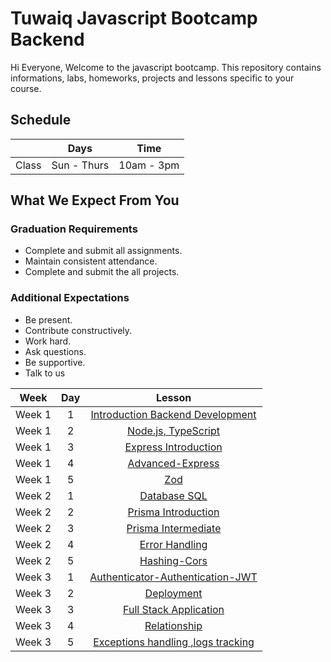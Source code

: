 
# Tuwaiq Javascript Bootcamp Backend
Hi Everyone, Welcome to the javascript bootcamp. This repository contains informations, labs, homeworks, projects and lessons specific to your course.

## Schedule
|  | Days | Time |
| --- | ------------- | ------------- |
| Class | Sun - Thurs  | 10am - 3pm  |


## What We Expect From You
### Graduation Requirements
* Complete and submit all assignments.
* Maintain consistent attendance.
* Complete and submit the all projects.
### Additional Expectations
* Be present.
* Contribute constructively.
* Work hard.
* Ask questions.
* Be supportive.
* Talk to us

| Week   | Day | Lesson |
|:-----:|:---:|:------:|
| Week 1| 1   |[Introduction Backend Development](https://github.com/Tuwaiq-Academy-Training/Js-Introduction-Backend-Development)|--- |
| Week 1| 2   |[Node.js, TypeScript](https://github.com/Tuwaiq-Academy-Training/Js-Node.js-NPM-Introduction-to-Express)|
| Week 1| 3   |[Express Introduction](https://github.com/Tuwaiq-Academy-Training/js-express-introduction)|
| Week 1| 4   |[Advanced-Express](https://github.com/Tuwaiq-Academy-Training/advanced-express.js)|
| Week 1| 5   |[Zod](https://github.com/Tuwaiq-Academy-Training/Zod)|
| Week 2| 1   |[Database SQL](https://github.com/Tuwaiq-Academy-Training/Database-SQL.js) | 
| Week 2| 2   |[Prisma Introduction](https://github.com/Tuwaiq-Academy-Training/Prisma-Introduction.js)| 
| Week 2| 3   |[Prisma Intermediate](https://github.com/Tuwaiq-Academy-Training/Prisma-Intermediate.js)| 
| Week 2| 4   |[Error Handling](https://github.com/Tuwaiq-Academy-Training/Error-Handling)| 
| Week 2| 5   |[Hashing-Cors](https://github.com/Tuwaiq-Academy-Training/Full-Stack-Application)| 
| Week 3| 1    |[Authenticator-Authentication-JWT](https://github.com/Tuwaiq-Academy-Training/authenticator-authentication-Hashing.js)| 
| Week 3| 2   |[Deployment](https://github.com/Tuwaiq-Academy-Training/JWT.js)|
| Week 3| 3   |[Full Stack Application](https://github.com/Tuwaiq-Academy-Training/cors.js)| 
| Week 3| 4   |[Relationship](https://github.com/Tuwaiq-Java/Week-03-Day-03)| 
| Week 3| 5   |[Exceptions handling ,logs tracking](https://github.com/Tuwaiq-Java/Week-03-Day-04)| 



